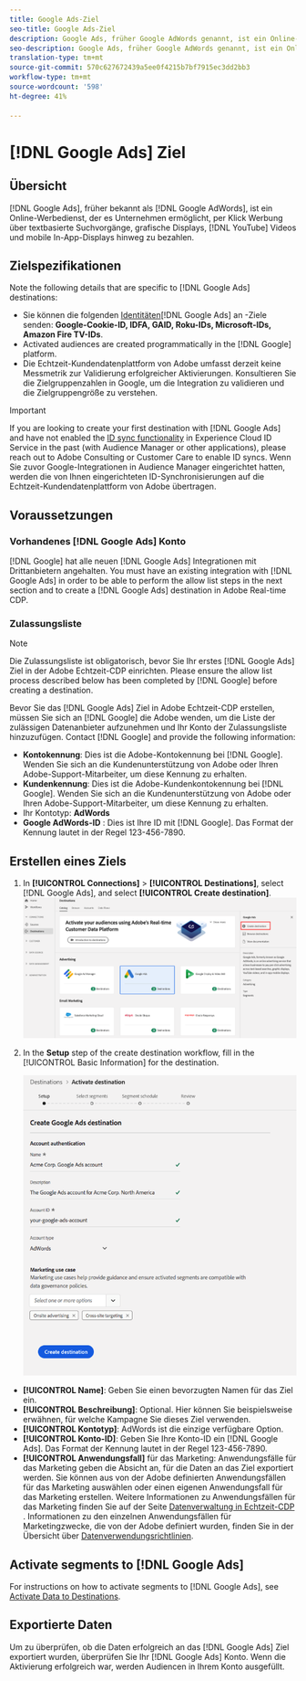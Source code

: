 ```yaml
---
title: Google Ads-Ziel
seo-title: Google Ads-Ziel
description: Google Ads, früher Google AdWords genannt, ist ein Online-Werbedienst, der Unternehmen Pay-per-Click-Werbung für textbasierte Suchvorgänge, grafische Displays, YouTube-Videos und In-App-Anzeigen zu nutzen.
seo-description: Google Ads, früher Google AdWords genannt, ist ein Online-Werbedienst, der Unternehmen Pay-per-Click-Werbung für textbasierte Suchvorgänge, grafische Displays, YouTube-Videos und In-App-Anzeigen zu nutzen.
translation-type: tm+mt
source-git-commit: 570c627672439a5ee0f4215b7bf7915ec3dd2bb3
workflow-type: tm+mt
source-wordcount: '598'
ht-degree: 41%

---
```



# [!DNL Google Ads] Ziel

## Übersicht

[!DNL Google Ads], früher bekannt als [!DNL Google AdWords], ist ein Online-Werbedienst, der es Unternehmen ermöglicht, per Klick Werbung über textbasierte Suchvorgänge, grafische Displays, [!DNL YouTube] Videos und mobile In-App-Displays hinweg zu bezahlen.

## Zielspezifikationen

Note the following details that are specific to [!DNL Google Ads] destinations:

* Sie können die folgenden [Identitäten](../../identity-service/namespaces.md)[!DNL Google Ads] an -Ziele senden: **Google-Cookie-ID, IDFA, GAID, Roku-IDs, Microsoft-IDs, Amazon Fire TV-IDs**.
* Activated audiences are created programmatically in the [!DNL Google] platform.
* Die Echtzeit-Kundendatenplattform von Adobe umfasst derzeit keine Messmetrik zur Validierung erfolgreicher Aktivierungen. Konsultieren Sie die Zielgruppenzahlen in Google, um die Integration zu validieren und die Zielgruppengröße zu verstehen.

>[!IMPORTANT]
>
>If you are looking to create your first destination with [!DNL Google Ads] and have not enabled the [ID sync functionality](https://docs.adobe.com/content/help/de-DE/id-service/using/id-service-api/methods/idsync.html) in Experience Cloud ID Service in the past (with Audience Manager or other applications), please reach out to Adobe Consulting or Customer Care to enable ID syncs. Wenn Sie zuvor Google-Integrationen in Audience Manager eingerichtet hatten, werden die von Ihnen eingerichteten ID-Synchronisierungen auf die Echtzeit-Kundendatenplattform von Adobe übertragen.

## Voraussetzungen

### Vorhandenes [!DNL Google Ads] Konto

[!DNL Google] hat alle neuen [!DNL Google Ads] Integrationen mit Drittanbietern angehalten. You must have an existing integration with [!DNL Google Ads] in order to be able to perform the allow list steps in the next section and to create a [!DNL Google Ads] destination in Adobe Real-time CDP.

### Zulassungsliste

>[!NOTE]
>
>Die Zulassungsliste ist obligatorisch, bevor Sie Ihr erstes [!DNL Google Ads] Ziel in der Adobe Echtzeit-CDP einrichten. Please ensure the allow list process described below has been completed by [!DNL Google] before creating a destination.

Bevor Sie das [!DNL Google Ads] Ziel in Adobe Echtzeit-CDP erstellen, müssen Sie sich an [!DNL Google] die Adobe wenden, um die Liste der zulässigen Datenanbieter aufzunehmen und Ihr Konto der Zulassungsliste hinzuzufügen. Contact [!DNL Google] and provide the following information:

* **Kontokennung**: Dies ist die Adobe-Kontokennung bei [!DNL Google]. Wenden Sie sich an die Kundenunterstützung von Adobe oder Ihren Adobe-Support-Mitarbeiter, um diese Kennung zu erhalten.
* **Kundenkennung**: Dies ist die Adobe-Kundenkontokennung bei [!DNL Google]. Wenden Sie sich an die Kundenunterstützung von Adobe oder Ihren Adobe-Support-Mitarbeiter, um diese Kennung zu erhalten.
* Ihr Kontotyp: **AdWords**
* **Google AdWords-ID** : Dies ist Ihre ID mit [!DNL Google]. Das Format der Kennung lautet in der Regel 123-456-7890.

## Erstellen eines Ziels

1. In **[!UICONTROL Connections]** > **[!UICONTROL Destinations]**, select [!DNL Google Ads], and select **[!UICONTROL Create destination]**.
   ![Google Ads-Ziel verbinden](/help/rtcdp/destinations/assets/google-2-destination.png)

2. In the **Setup** step of the create destination workflow, fill in the [!UICONTROL Basic Information] for the destination. <br>

   ![Google Ads-Basisinformationen ](/help/rtcdp/destinations/assets/google-2-destination-setup-step.png)
* **[!UICONTROL Name]**: Geben Sie einen bevorzugten Namen für das Ziel ein.
* **[!UICONTROL Beschreibung]**: Optional. Hier können Sie beispielsweise erwähnen, für welche Kampagne Sie dieses Ziel verwenden.
* **[!UICONTROL Kontotyp]**: AdWords ist die einzige verfügbare Option.
* **[!UICONTROL Konto-ID]**: Geben Sie Ihre Konto-ID ein [!DNL Google Ads]. Das Format der Kennung lautet in der Regel 123-456-7890.
* **[!UICONTROL Anwendungsfall]** für das Marketing: Anwendungsfälle für das Marketing geben die Absicht an, für die Daten an das Ziel exportiert werden. Sie können aus von der Adobe definierten Anwendungsfällen für das Marketing auswählen oder einen eigenen Anwendungsfall für das Marketing erstellen. Weitere Informationen zu Anwendungsfällen für das Marketing finden Sie auf der Seite [Datenverwaltung in Echtzeit-CDP](/help/rtcdp/privacy/data-governance-overview.md#destinations) . Informationen zu den einzelnen Anwendungsfällen für Marketingzwecke, die von der Adobe definiert wurden, finden Sie in der Übersicht über [Datenverwendungsrichtlinien](/help/data-governance/policies/overview.md#core-actions).

## Activate segments to [!DNL Google Ads]

For instructions on how to activate segments to [!DNL Google Ads], see [Activate Data to Destinations](/help/rtcdp/destinations/activate-destinations.md).

## Exportierte Daten

Um zu überprüfen, ob die Daten erfolgreich an das [!DNL Google Ads] Ziel exportiert wurden, überprüfen Sie Ihr [!DNL Google Ads] Konto. Wenn die Aktivierung erfolgreich war, werden Audiencen in Ihrem Konto ausgefüllt.